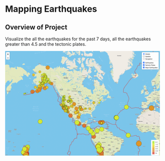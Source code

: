 # Mapping Earthquakes
## Overview of Project
Visualize the all the earthquakes for the past 7 days, all the earthquakes greater than 4.5 and the tectonic plates.

<img src="https://github.com/juliomeza/Mapping_Earthquakes/blob/main/screenshot/Earthquake.png">